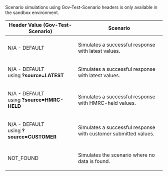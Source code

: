 <p>Scenario simulations using Gov-Test-Scenario headers is only available in the sandbox environment.</p>
<table>
    <thead>
        <tr>
            <th>Header Value (Gov-Test-Scenario)</th>
            <th>Scenario</th>
        </tr>
    </thead>
    <tbody>
        <tr>
            <td><p>N/A - DEFAULT</p></td>
            <td><p>Simulates a successful response with latest values.</p></td>
        </tr>
        <tr>
            <td><p>N/A - DEFAULT<br>using <strong>?source=LATEST</strong></p></td>
            <td><p>Simulates a successful response with latest values.</p></td>
        </tr>
        <tr>
            <td><p>N/A - DEFAULT<br>using <strong>?source=HMRC-HELD</strong></p></td>
            <td><p>Simulates a successful response with HMRC-held values.</p></td>
        </tr>
        <tr>
            <td><p>N/A - DEFAULT<br>using <strong>?source=CUSTOMER</strong></p></td>
            <td><p>Simulates a successful response with customer submitted values.</p></td>
        </tr>
        <tr>
            <td><p>NOT_FOUND</p></td>
            <td><p>Simulates the scenario where no data is found.</p></td>
        </tr>
    </tbody>
</table>